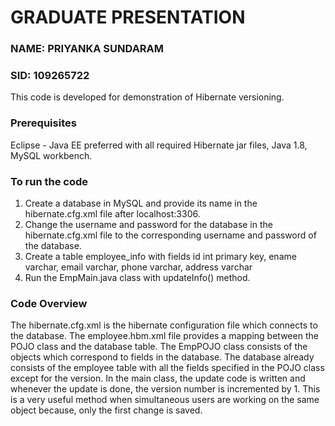 # GRADUATE PRESENTATION

### NAME: PRIYANKA SUNDARAM
### SID: 109265722

This code is developed for demonstration of Hibernate versioning.

### Prerequisites

Eclipse - Java EE preferred with all required Hibernate jar files, Java 1.8, MySQL workbench.

### To run the code

1. Create a database in MySQL and provide its name in the hibernate.cfg.xml file after localhost:3306.
2. Change the username and password for the database in the hibernate.cfg.xml file to the corresponding username and password of the database.
3. Create a table employee_info with fields id int primary key, ename varchar, email varchar, phone varchar, address varchar
4. Run the EmpMain.java class with updateInfo() method.

### Code Overview

The hibernate.cfg.xml is the hibernate configuration file which connects to the database. The employee.hbm.xml file provides a mapping between the POJO class and the database table. The EmpPOJO class consists of the objects which correspond to fields in the database. The database already consists of the employee table with all the fields specified in the POJO class except for the version. In the main class, the update code is written and whenever the update is done, the version number is incremented by 1. This is a very useful method when simultaneous users are working on the same object because, only the first change is saved.
